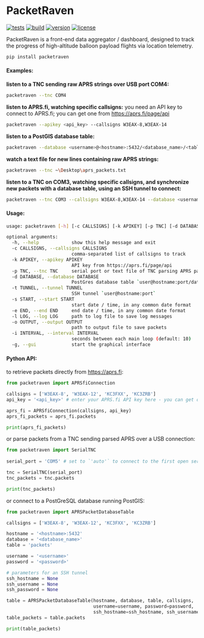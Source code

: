 # PacketRaven 

[![tests](https://github.com/UMDBPP/PacketRaven/workflows/tests/badge.svg)](https://github.com/UMDBPP/PacketRaven/actions?query=workflow%3Atests)
[![build](https://github.com/UMDBPP/PacketRaven/workflows/build/badge.svg)](https://github.com/UMDBPP/PacketRaven/actions?query=workflow%3Abuild)
[![version](https://img.shields.io/pypi/v/packetraven)](https://pypi.org/project/packetraven)
[![license](https://img.shields.io/badge/license-MIT-yellow.svg)](https://opensource.org/licenses/MIT)

PacketRaven is a front-end data aggregator / dashboard, designed to track the progress of high-altitude balloon payload flights via location telemetry.

```bash
pip install packetraven
```

#### Examples:
**listen to a TNC sending raw APRS strings over USB port COM4:**
```bash
packetraven --tnc COM4
```
**listen to APRS.fi, watching specific callsigns:**
you need an API key to connect to APRS.fi; you can get one from https://aprs.fi/page/api
```bash
packetraven --apikey <api_key> --callsigns W3EAX-8,W3EAX-14
```
**listen to a PostGIS database table:**
```bash
packetraven --database <username>@<hostname>:5432/<database_name>/<table_name>
```
**watch a text file for new lines containing raw APRS strings:**
```bash
packetraven --tnc ~\Desktop\aprs_packets.txt
```
**listen to a TNC on COM3, watching specific callsigns, and synchronize new packets with a database table, using an SSH tunnel to connect:**
```bash
packetraven --tnc COM3 --callsigns W3EAX-8,W3EAX-14 --database <username>@<hostname>:5432/<database_name>/<table_name> --tunnel <ssh_username>@<hostname>:22
```

#### Usage:
```bash
usage: packetraven [-h] [-c CALLSIGNS] [-k APIKEY] [-p TNC] [-d DATABASE] [-t TUNNEL] [-s START] [-e END] [-l LOG] [-o OUTPUT] [-i INTERVAL] [-g]

optional arguments:
  -h, --help            show this help message and exit
  -c CALLSIGNS, --callsigns CALLSIGNS
                        comma-separated list of callsigns to track
  -k APIKEY, --apikey APIKEY
                        API key from https://aprs.fi/page/api
  -p TNC, --tnc TNC     serial port or text file of TNC parsing APRS packets from analog audio to ASCII (set to `auto` to use the first open serial port)
  -d DATABASE, --database DATABASE
                        PostGres database table `user@hostname:port/database/table`
  -t TUNNEL, --tunnel TUNNEL
                        SSH tunnel `user@hostname:port`
  -s START, --start START
                        start date / time, in any common date format
  -e END, --end END     end date / time, in any common date format
  -l LOG, --log LOG     path to log file to save log messages
  -o OUTPUT, --output OUTPUT
                        path to output file to save packets
  -i INTERVAL, --interval INTERVAL
                        seconds between each main loop (default: 10)
  -g, --gui             start the graphical interface
```



#### Python API:
to retrieve packets directly from https://aprs.fi:
```python
from packetraven import APRSfiConnection

callsigns = ['W3EAX-8', 'W3EAX-12', 'KC3FXX', 'KC3ZRB']
api_key = '<api_key>' # enter your APRS.fi API key here - you can get one from https://aprs.fi/page/api

aprs_fi = APRSfiConnection(callsigns, api_key)
aprs_fi_packets = aprs_fi.packets

print(aprs_fi_packets)
```
or parse packets from a TNC sending parsed APRS over a USB connection:
```python
from packetraven import SerialTNC
 
serial_port = 'COM5' # set to `'auto'` to connect to the first open serial port  

tnc = SerialTNC(serial_port)
tnc_packets = tnc.packets

print(tnc_packets)
```
or connect to a PostGreSQL database running PostGIS:
```python
from packetraven import APRSPacketDatabaseTable

callsigns = ['W3EAX-8', 'W3EAX-12', 'KC3FXX', 'KC3ZRB']

hostname = '<hostname>:5432'
database = '<database_name>'
table = 'packets'

username = '<username>'
password = '<password>'

# parameters for an SSH tunnel
ssh_hostname = None
ssh_username = None
ssh_password = None

table = APRSPacketDatabaseTable(hostname, database, table, callsigns, 
                                username=username, password=password, 
                                ssh_hostname=ssh_hostname, ssh_username=ssh_hostname, ssh_password=ssh_password)
table_packets = table.packets

print(table_packets)
```
